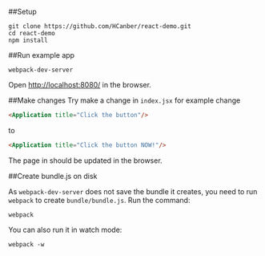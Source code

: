 ##Setup

```
git clone https://github.com/HCanber/react-demo.git
cd react-demo
npm install
```

##Run example app

```
webpack-dev-server
```

Open [http://localhost:8080/](http://localhost:8080/) in the browser.


##Make changes
Try make a change in `index.jsx` for example change

``` html
<Application title="Click the button"/>
```

to 

``` html
<Application title="Click the button NOW!"/>
```

The page in should be updated in the browser.

##Create bundle.js on disk

As `webpack-dev-server` does not save the bundle it creates, you need to run `webpack` to create `bundle/bundle.js`. 
Run the command:

```
webpack
```

You can also run it in watch mode:

```
webpack -w
```

